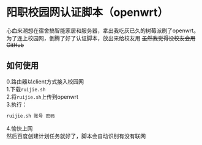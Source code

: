 # 阳职校园网认证脚本（openwrt）

心血来潮想在宿舍搞智能家居和服务器，拿出我吃灰已久的树莓派刷了openwrt。  
为了连上校园网，倒腾了好了认证脚本，放出来给校友用 ~~虽然我觉得没校友会用GitHub~~

## 如何使用
0.路由器以client方式接入校园网  
1.下载`ruijie.sh`  
2.将`ruijie.sh`上传到openwrt  
3.执行：
```bash
ruijie.sh 账号 密码
```
4.愉快上网  
然后百度创建计划任务就好了，脚本会自动识别有没有联网
